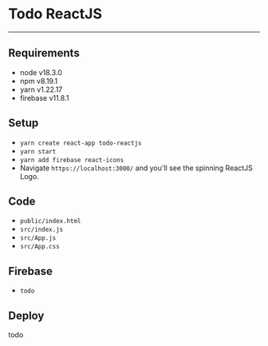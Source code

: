 # Todo ReactJS

---

## Requirements

- node v18.3.0
- npm v8.19.1
- yarn v1.22.17
- firebase v11.8.1

## Setup

- `yarn create react-app todo-reactjs`
- `yarn start`
- `yarn add firebase react-icons`
- Navigate `https://localhost:3000/` and you'll see the spinning ReactJS Logo.

## Code

- `public/index.html`
- `src/index.js`
- `src/App.js`
- `src/App.css`

## Firebase

- `todo`

## Deploy

todo
